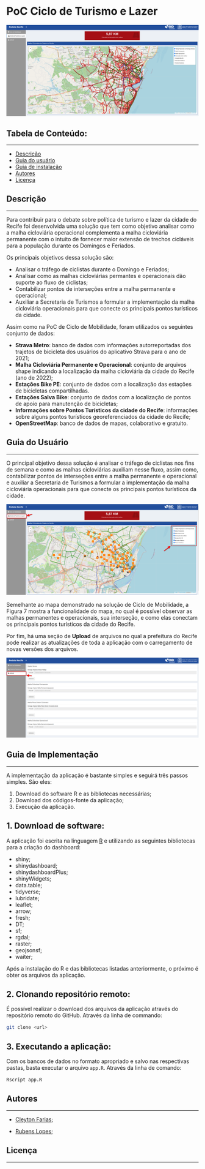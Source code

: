 
# PoC Ciclo de Turismo e Lazer

![Figura 1: Tela inicial Ciclo de Turismo e Lazer](www/screen00.png)

## Tabela de Conteúdo:
---

- [Descrição](#descricao)
- [Guia do usuário](#guia-do-usuario)
- [Guia de instalação](#guia-de-instalacao)
- [Autores](#autores)
- [Licença](#licenca)

## Descrição <a name="descricao"></a>
---

Para contribuir para o debate sobre política de turismo e lazer da cidade do Recife
foi desenvolvida uma solução que tem como objetivo analisar como a malha 
cicloviária operacional complementa a malha cicloviária permanente com o 
intuito de fornecer maior extensão de trechos cicláveis para a população 
durante os Domingos e Feriados. 

Os principais objetivos dessa solução são:

- Analisar o tráfego de ciclistas durante o Domingo e Feriados;
- Analisar como as malhas cicloviárias permantes e operacionais dão suporte ao fluxo de ciclistas;
- Contabilizar pontos de interseções entre a malha permanente e operacional;
- Auxiliar a Secretaria de Turismos a formular a implementação da malha cicloviária operacionais para que conecte os principais pontos turísticos da cidade.

Assim como na PoC de Ciclo de Mobilidade, foram utilizados os seguintes conjunto de dados:

- **Strava Metro**: banco de dados com informações autorreportadas dos trajetos de bicicleta dos usuários do aplicativo Strava para o ano de 2021;
- **Malha Cicloviária Permanente e Operacional**: conjunto de arquivos shape indicando a localização da malha cicloviária da cidade do Recife (ano de 2022);
- **Estações Bike PE**: conjunto de dados com a localização das estações de bicicletas compartilhadas.
- **Estações Salva Bike**: conjunto de dados com a localização de pontos de apoio para manutenção de bicicletas;
- **Informações sobre Pontos Turísticos da cidade do Recife**: informações sobre alguns pontos turísticos georeferenciados da cidade do Recife;
- **OpenStreetMap**: banco de dados de mapas, colaborativo e gratuito.


## Guia do Usuário <a name="guia-do-usuario"> </a>
---

O principal objetivo dessa solução é analisar o tráfego de ciclistas nos fins de 
semana e como as malhas cicloviárias auxiliam nesse fluxo, assim como, contabilizar pontos de interseções entre a malha permanente e operacional e auxiliar a Secretaria de Turismos a formular a implementação da malha cicloviária operacionais para que conecte os principais pontos turísticos da cidade.

![Figura 2: Ciclo de Turismo e Lazer](www/screen01.png)

Semelhante ao mapa demonstrado na solução de Ciclo de Mobilidade, a Figura 7 mostra a funcionalidade do mapa, no qual é possível observar as malhas permanentes e operacionais, sua interseção, e como elas conectam os principais pontos turísticos da cidade do Recife. 

Por fim, há uma seção de **Upload** de arquivos no qual a prefeitura do Recife pode realizar as atualizações de toda a aplicação com o carregamento de novas versões dos arquivos.

![Figura 8: Upload](www/screen4.png)

## Guia de Implementação  <a name="guia-do-implementacao"> </a>
---


A implementação da aplicação é bastante simples e seguirá três passos simples. São eles:

1. Download do software R e as bibliotecas necessárias;
2. Download dos códigos-fonte da aplicação;
3. Execução da aplicação.

## 1. Download de software:

A aplicação foi escrita na linguagem [R](https://www.r-project.org/) e utilizando as seguintes bibliotecas para a criação do dashboard:

- shiny;
- shinydashboard;
- shinydashboardPlus;
- shinyWidgets;
- data.table;
- tidyverse;
- lubridate;
- leaflet;	
- arrow;
- fresh;
- DT;
- sf;
- rgdal;
- raster;
- geojsonsf;
- waiter;

Após a instalação do R e das bibliotecas listadas anteriormente, o próximo é obter os arquivos da aplicação.

## 2. Clonando repositório remoto: 

É possível realizar o download dos arquivos da aplicação através do repositório remoto do GitHub. Através da linha de commando:

```sh
git clone <url>
```

## 3. Executando a aplicação:

Com os bancos de dados no formato apropriado e salvo nas respectivas pastas, basta executar o arquivo `app.R`. Através da linha de comando:

```sh
Rscript app.R
```


## Autores <a name="autores"></a>
---

- [Cleyton Farias](mailto:cleytonfarias@outlook.com "e-mail");

- [Rubens Lopes](mailto:lps.rubens@gmail.com "e-mail");


## Licença
---
